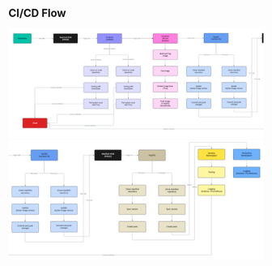 ## CI/CD Flow
<img src="./Resources/CICD_1.png" alt="CI/CD_Design_1">
<img src="./Resources/CICD_2.png" alt="CI/CD_Design_2">